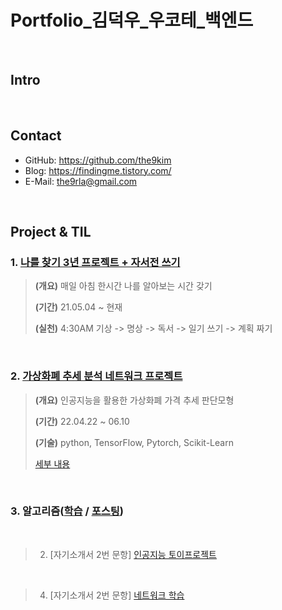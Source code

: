 # Portfolio_김덕우_우코테_백엔드

</br>

## Intro

</br>

## Contact
- GitHub: https://github.com/the9kim
- Blog: https://findingme.tistory.com/
- E-Mail: the9rla@gmail.com

</br>

## Project & TIL
### 1. [나를 찾기 3년 프로젝트 + 자서전 쓰기](https://www.notion.so/3-dd5cd745191c477e8494a14385a5992c)

>**(개요)** 매일 아침 한시간 나를 알아보는 시간 갖기
>
>**(기간)** 21.05.04 ~ 현재
>
>**(실천)** 4:30AM 기상 -> 명상 -> 독서 -> 일기 쓰기 -> 계획 짜기 
>  
</br>

### 2. [가상화폐 추세 분석 네트워크 프로젝트](https://github.com/BONGJUNJANG/AIFFELTON)
> **(개요)** 인공지능을 활용한 가상화폐 가격 추세 판단모형
> 
> **(기간)** 22.04.22 ~ 06.10
>
> **(기술)** python, TensorFlow, Pytorch, Scikit-Learn
> 
>[세부 내용](https://github.com/BONGJUNJANG/AIFFELTON/blob/main/README.md)

</br>

### 3. 알고리즘([학습](https://colab.research.google.com/drive/1NocHSHYP6j4kO5FB-VJYgyQA8pWxNevB?usp=sharing) / [포스팅](https://findingme.tistory.com/category/%EC%9E%90%EB%A3%8C%EA%B5%AC%EC%A1%B0%20%26%20%EC%95%8C%EA%B3%A0%EB%A6%AC%EC%A6%98))
</br>


> 2. [자기소개서 2번 문항] [인공지능 토이프로젝트](https://github.com/the9kim/AI-Toy-Project)
</br>


> 4. [자기소개서 2번 문항] [네트워크 학습](https://findingme.tistory.com/category/%EB%84%A4%ED%8A%B8%EC%9B%8C%ED%81%AC)
</br>



